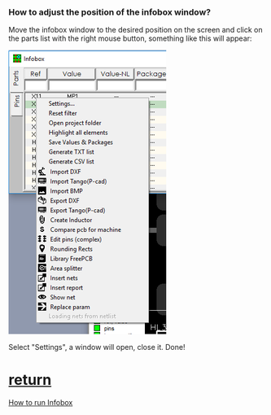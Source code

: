 ### How to adjust the position of the infobox window?

Move the infobox window to the desired position on the screen and click on the parts list with the right mouse button, something like this will appear:
 
 ![](/pictures/IB_menu.png)
 
Select "Settings", a window will open, close it. Done!

# [return](How_to.md)

[How to run Infobox](IB_run.md)
